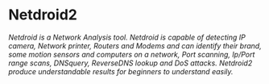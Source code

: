# Netdroid2
*Netdroid is a Network Analysis tool. Netdroid is capable of detecting IP camera, Network printer, Routers and Modems and can identify their brand, some motion sensors and computers on a network, Port scanning, Ip/Port range scans, DNSquery, ReverseDNS lookup and DoS attacks. Netdroid2 produce understandable results for beginners to understand easily.*
